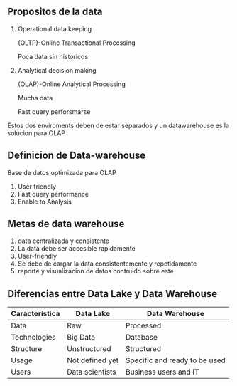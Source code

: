 ## Propositos de la data

1. Operational data keeping 

    (OLTP)-Online Transactional Processing

    Poca data sin historicos

2. Analytical decision making

    (OLAP)-Online Analytical Processing 

    Mucha data 

    Fast query perforsmarse


Estos dos enviroments deben de estar separados y un datawarehouse es la solucion para OLAP

## Definicion de Data-warehouse

Base de datos optimizada para OLAP

1. User friendly
2. Fast query performance 
3. Enable to Analysis 

## Metas de data warehouse

1. data centralizada y consistente 
2. La data debe ser accesible rapidamente
3. User-friendly
4. Se debe de cargar la data consistentemente y repetidamente
5. reporte y visualizacion de datos contruido sobre este.

## Diferencias entre Data Lake y Data Warehouse

| Caracteristica | Data Lake | Data Warehouse |
| ----------- | ----------- | ----------- |
| Data      | Raw       | Processed |
| Technologies   | Big Data        | Database |
| Structure | Unstructured | Structured |
| Usage | Not defined yet | Specific and ready to be used |
| Users | Data scientists | Business users and IT |

